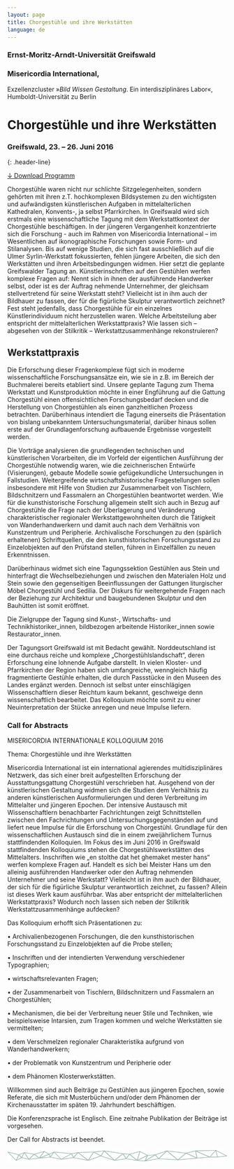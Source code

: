 ```yaml
---
layout: page
title: Chorgestühle und ihre Werkstätten
language: de
---
```

### Ernst-Moritz-Arndt-Universität Greifswald
### Misericordia International,
Exzellenzcluster »_Bild Wissen Gestaltung_. Ein interdisziplinäres Labor«, Humboldt-Universität zu Berlin

# Chorgestühle und ihre Werkstätten

### Greifswald, 23. – 26. Juni 2016
{: .header-line}

<a href="../files/flyer.pdf" class="download">↓ Download Programm</a>

Chorgestühle waren nicht nur schlichte Sitzgelegenheiten, sondern gehörten mit ihren z.T. hochkomplexen Bildsystemen zu den wichtigsten und aufwändigsten künstlerischen Aufgaben in mittelalterlichen Kathedralen, Konvents-, ja selbst Pfarrkirchen.
In Greifswald wird sich erstmals eine wissenschaftliche Tagung mit dem Werkstattkontext der Chorgestühle beschäftigen. In der jüngeren Vergangenheit konzentrierte sich die Forschung - auch im Rahmen von Misericordia International – im Wesentlichen auf ikonographische Forschungen sowie Form- und Stilanalysen. Bis auf wenige Studien, die sich fast ausschließlich auf die Ulmer Syrlin-Werkstatt fokussierten, fehlen jüngere Arbeiten, die sich den Werkstätten und ihren Arbeitsbedingungen widmen. Hier setzt die geplante Greifswalder Tagung an. Künstlerinschriften auf den Gestühlen werfen komplexe Fragen auf: Nennt sich in ihnen der ausführende Handwerker selbst, oder ist es der Auftrag nehmende Unternehmer, der gleichsam stellvertretend für seine Werkstatt steht? Vielleicht ist in ihm auch der Bildhauer zu fassen, der für die figürliche Skulptur verantwortlich zeichnet? Fest steht jedenfalls, dass Chorgestühle für ein einzelnes Künstlerindividuum nicht herzustellen waren. Welche Arbeitsteilung aber entspricht der mittelalterlichen Werkstattpraxis? Wie lassen sich – abgesehen von der Stilkritik – Werkstattzusammenhänge rekonstruieren?


## Werkstattpraxis

Die Erforschung dieser Fragenkomplexe fügt sich in moderne wissenschaftliche Forschungsansätze ein, wie sie in z.B. im Bereich der Buchmalerei bereits etabliert sind.
Unsere geplante Tagung zum Thema Werkstatt und Kunstproduktion möchte in einer Engführung auf die Gattung Chorgestühl einen offensichtlichen Forschungsbedarf decken und die Herstellung von Chorgestühlen als einen ganzheitlichen Prozess betrachten.
Darüberhinaus intendiert die Tagung einerseits die Präsentation von bislang unbekanntem Untersuchungsmaterial, darüber hinaus sollen erste auf der Grundlagenforschung aufbauende Ergebnisse vorgestellt werden.


 Die Vorträge analysieren die grundlegenden technischen und künstlerischen Vorarbeiten, die im Vorfeld der eigentlichen Ausführung der Chorgestühle notwendig waren, wie die zeichnerischen Entwürfe (Visierungen), gebaute Modelle sowie gefügekundliche Untersuchungen in Fallstudien. Weitergreifende wirtschaftshistorische Fragestellungen sollen insbesondere mit Hilfe von Studien zur Zusammenarbeit von Tischlern, Bildschnitzern und Fassmalern an Chorgestühlen beantwortet werden. Wie für die kunsthistorische Forschung allgemein stellt sich auch in Bezug auf Chorgestühle die Frage nach der Überlagerung und Veränderung charakteristischer regionaler Werkstattgewohnheiten durch die Tätigkeit von Wanderhandwerkern und damit auch nach dem Verhältnis von Kunstzentrum und Peripherie. Archivalische Forschungen zu den (spärlich erhaltenen) Schriftquellen, die den kunsthistorischen Forschungsstand zu Einzelobjekten auf den Prüfstand stellen, führen in Einzelfällen zu neuen Erkenntnissen.

 Darüberhinaus widmet sich eine Tagungssektion Gestühlen aus Stein und hinterfragt die Wechselbeziehungen und zwischen den Materialen Holz und Stein sowie den gegenseitigen Beeinflussungen der Gattungen liturgischer Möbel Chorgestühl und Sedilia. Der Diskurs für weitergehende Fragen nach der Beziehung zur Architektur und baugebundenen Skulptur und den Bauhütten ist somit eröffnet.


 Die Zielgruppe der Tagung sind Kunst-, Wirtschafts- und Technikhistoriker_innen, bildbezogen arbeitende Historiker_innen sowie Restaurator_innen.

 Der Tagungsort Greifswald ist mit Bedacht gewählt. Norddeutschland ist eine durchaus reiche und komplexe „Chorgestühlslandschaft“, deren Erforschung eine lohnende Aufgabe darstellt. In vielen Kloster- und Pfarrkirchen der Region haben sich umfangreiche, wenngleich häufig fragmentierte Gestühle erhalten, die durch Passstücke in den Museen des Landes ergänzt werden. Dennoch ist selbst unter einschlägigen Wissenschaftlern dieser Reichtum kaum bekannt, geschweige denn wissenschaftlich bearbeitet. Das Kolloquium möchte somit zu einer Neuinterpretation der Stücke anregen und neue Impulse liefern.

### Call for Abstracts
MISERICORDIA INTERNATIONALE KOLLOQUIUM 2016

Thema: Chorgestühle und ihre Werkstätten

Misericordia International ist ein international agierendes multidisziplinäres Netzwerk, das sich einer breit aufgestellten Erforschung der Ausstattungsgattung Chorgestühl verschrieben hat. Ausgehend von der künstlerischen Gestaltung widmen sich die Studien dem Verhältnis zu anderen künstlerischen Ausformulierungen und deren Verbreitung im Mittelalter und jüngeren Epochen. Der intensive Austausch mit Wissenschaftlern benachbarter Fachrichtungen zeigt Schnittstellen zwischen den Fachrichtungen und Untersuchungsgegenständen auf und liefert neue Impulse für die Erforschung von Chorgestühl. Grundlage für den wissenschaftlichen Austausch sind die in einem zweijährlichem Turnus stattfindenden Kolloquien.
Im Fokus des im Juni 2016 in Greifswald stattfindenden Kolloquiums stehen die Chorgestühlswerkstätten des Mittelalters. Inschriften wie „en stolthe dat het ghemaket mester hans“ werfen komplexe Fragen auf. Handelt es sich bei Meister Hans um den alleinig ausführenden Handwerker oder den Auftrag nehmenden Unternehmer und seine Werkstatt? Vielleicht ist in ihm auch der Bildhauer, der sich für die figürliche Skulptur verantwortlich zeichnet, zu fassen? Allein ist dieses Werk kaum ausführbar. Was aber entspricht der mittelalterlichen Werkstattpraxis? Wodurch noch lassen sich neben der Stilkritik Werkstattzusammenhänge aufdecken?


Das Kolloquium erhofft sich Präsentationen zu:

•	Archivalienbezogenen Forschungen, die den kunsthistorischen Forschungsstand zu Einzelobjekten auf die Probe stellen;

•	Inschriften und der intendierten Verwendung verschiedener Typographien;

•	wirtschaftsrelevanten Fragen;

•	der Zusammenarbeit von Tischlern, Bildschnitzern und Fassmalern an Chorgestühlen;

•	Mechanismen, die bei der Verbreitung neuer Stile und Techniken, wie beispielsweise Intarsien, zum Tragen kommen und welche Werkstätten sie vermittelten;

•	dem Verschmelzen regionaler Charakteristika aufgrund von Wanderhandwerkern;

•	der Problematik von Kunstzentrum und Peripherie oder

•	dem Phänomen Klosterwerkstätten.

Willkommen sind auch Beiträge zu Gestühlen aus jüngeren Epochen, sowie Referate, die sich mit Musterbüchern und/oder dem Phänomen der Kirchenausstatter im späten 19. Jahrhundert beschäftigen.

Die Konferenzsprache ist Englisch. Eine zeitnahe Publikation der Beiträge ist vorgesehen.


Der Call for Abstracts ist beendet.

![Separator](../images/separator.png)
